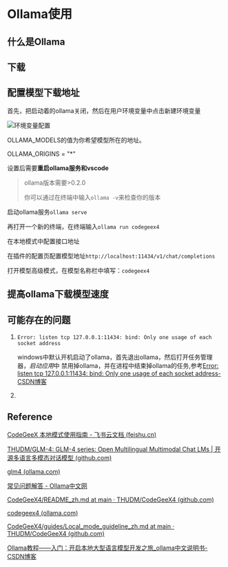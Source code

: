 # Ollama使用

## 什么是Ollama

## 下载

## 配置模型下载地址

首先，把启动着的ollama关闭，然后在用户环境变量中点击新建环境变量

![环境变量配置](https://gitee.com/Liuxiaomj/ollama/raw/master/%E5%BE%AE%E4%BF%A1%E5%9B%BE%E7%89%87_20240713001853.png)

OLLAMA_MODELS的值为你希望模型所在的地址。

OLLAMA_ORIGINS = "*"

设置后需要**重启ollama服务和vscode**

> ollama版本需要>0.2.0
>
> 你可以通过在终端中输入`ollama -v`来检查你的版本

启动ollama服务`ollama serve`

再打开一个新的终端，在终端输入`ollama run codegeex4`

在本地模式中配置接口地址

在插件的配置页配置模型地址`http://localhost:11434/v1/chat/completions`

打开模型高级模式，在模型名称栏中填写：`codegeex4`



## 提高ollama下载模型速度

## 可能存在的问题

1. `Error: listen tcp 127.0.0.1:11434: bind: Only one usage of each socket address`

   windows中默认开机启动了ollama，首先退出ollama，然后打开任务管理器，*启动应用*中 禁用掉ollama，并在进程中结束掉ollama的任务,参考[Error: listen tcp 127.0.0.1:11434: bind: Only one usage of each socket address-CSDN博客](https://blog.csdn.net/MurphyStar/article/details/138966626)

2. ​

## Reference

[‍‍﻿‬‍⁠‬‬﻿﻿⁠‬⁠‬‌﻿‌‬‍﻿‬‍‌‬⁠‍‍‌‬‍CodeGeeX 本地模式使用指南 - 飞书云文档 (feishu.cn)](https://zhipu-ai.feishu.cn/wiki/DAtfwkaqniX9erkxvIScCkSonKh)

[THUDM/GLM-4: GLM-4 series: Open Multilingual Multimodal Chat LMs | 开源多语言多模态对话模型 (github.com)](https://github.com/THUDM/GLM-4)

[glm4 (ollama.com)](https://ollama.com/library/glm4)

[常见问题解答 - Ollama中文网](https://ollama.fan/resources/faq/#how-do-i-configure-ollama-server)

[CodeGeeX4/README_zh.md at main · THUDM/CodeGeeX4 (github.com)](https://github.com/THUDM/CodeGeeX4/blob/main/README_zh.md)

[codegeex4 (ollama.com)](https://ollama.com/library/codegeex4)

[CodeGeeX4/guides/Local_mode_guideline_zh.md at main · THUDM/CodeGeeX4 (github.com)](https://github.com/THUDM/CodeGeeX4/blob/main/guides/Local_mode_guideline_zh.md)

[Ollama教程——入门：开启本地大型语言模型开发之旅_ollama中文说明书-CSDN博客](https://blog.csdn.net/walkskyer/article/details/137255596)